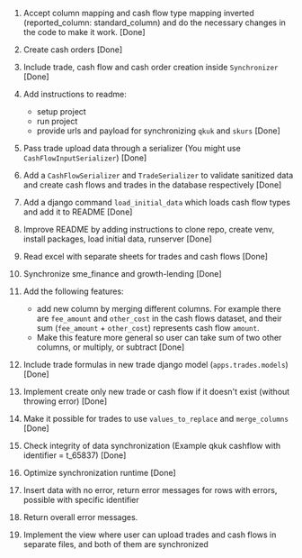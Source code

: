 1. Accept column mapping and cash flow type mapping inverted (reported_column: standard_column) and do the necessary
   changes in the code to make it work. [Done]
2. Create cash orders [Done]
3. Include trade, cash flow and cash order creation inside `Synchronizer` [Done]
4. Add instructions to readme:
    - setup project
    - run project
    - provide urls and payload for synchronizing `qkuk` and `skurs` [Done]
5. Pass trade upload data through a serializer (You might use `CashFlowInputSerializer`) [Done]
6. Add a `CashFlowSerializer` and `TradeSerializer` to validate sanitized data and create cash flows and trades in the
   database respectively [Done]
7. Add a django command `load_initial_data` which loads cash flow types and add it to README [Done]
8. Improve README by adding instructions to clone repo, create venv, install packages, load initial data,
   runserver [Done]

9. Read excel with separate sheets for trades and cash flows [Done]
10. Synchronize sme_finance and growth-lending [Done]
11. Add the following features:
    - add new column by merging different columns. For example there are `fee_amount` and `other_cost`
      in the cash flows dataset, and their sum (`fee_amount` + `other_cost`) represents cash flow `amount`.
    - Make this feature more general so user can take sum of two other columns, or multiply, or subtract [Done]

12. Include trade formulas in new trade django model (`apps.trades.models`) [Done]
13. Implement create only new trade or cash flow if it doesn't exist (without throwing error) [Done]
14. Make it possible for trades to use `values_to_replace` and `merge_columns` [Done]
15. Check integrity of data synchronization (Example qkuk cashflow with identifier = t_65837) [Done]
16. Optimize synchronization runtime [Done]
17. Insert data with no error, return error messages for rows with errors, possible with specific identifier
18. Return overall error messages.
19. Implement the view where user can upload trades and cash flows in separate files, and both of them are synchronized

